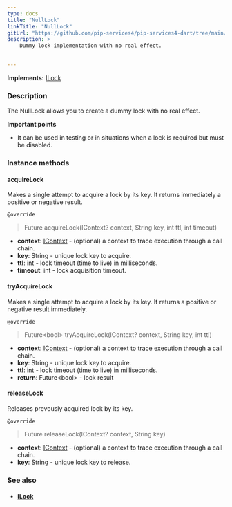 ```yaml
---
type: docs
title: "NullLock"
linkTitle: "NullLock"
gitUrl: "https://github.com/pip-services4/pip-services4-dart/tree/main/pip-services4-logic-dart"
description: >
    Dummy lock implementation with no real effect.

   
---
```


**Implements:** [ILock](../ilock)

### Description

The NullLock allows you to create a dummy lock with no real effect.

**Important points**

-  It can be used in testing or in situations when a lock is required but must be disabled.

### Instance methods

#### acquireLock
Makes a single attempt to acquire a lock by its key.
It returns immediately a positive or negative result.

`@override`
> Future acquireLock(IContext? context, String key, int ttl, int timeout)

- **context**: [IContext](../../../components/context/icontext) - (optional) a context to trace execution through a call chain. 
- **key**: String - unique lock key to acquire.
- **ttl**: int - lock timeout (time to live) in milliseconds.
- **timeout**: int - lock acquisition timeout.



#### tryAcquireLock
Makes a single attempt to acquire a lock by its key.
It returns a positive or negative result immediately.

`@override`
> Future\<bool\> tryAcquireLock(IContext? context, String key, int ttl)

- **context**: [IContext](../../../components/context/icontext) - (optional) a context to trace execution through a call chain. 
- **key**: String - unique lock key to acquire.
- **ttl**: int - lock timeout (time to live) in milliseconds.
- **return**: Future\<bool\> - lock result


#### releaseLock
Releases prevously acquired lock by its key.

`@override`
> Future releaseLock(IContext? context, String key)

- **context**: [IContext](../../../components/context/icontext) - (optional) a context to trace execution through a call chain.
- **key**: String - unique lock key to release.


### See also
- #### [ILock](../ilock)
